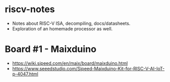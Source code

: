 # riscv-notes
- Notes about RISC-V ISA, decompiling, docs/datasheets.
- Exploration of an homemade processor as well.

# Board #1 - Maixduino
- https://wiki.sipeed.com/en/maix/board/maixduino.html
- https://www.seeedstudio.com/Sipeed-Maixduino-Kit-for-RISC-V-AI-IoT-p-4047.html
